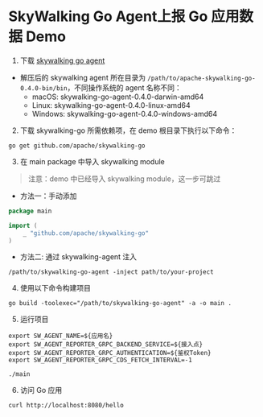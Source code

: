 # SkyWalking Go Agent上报 Go 应用数据 Demo

1. 下载 [skywalking go agent](https://www.apache.org/dyn/closer.cgi/skywalking/go/0.4.0/apache-skywalking-go-0.4.0-bin.tgz)
* 解压后的 skywalking agent 所在目录为 `/path/to/apache-skywalking-go-0.4.0-bin/bin`，不同操作系统的 agent 名称不同：
  * macOS: skywalking-go-agent-0.4.0-darwin-amd64
  * Linux: skywalking-go-agent-0.4.0-linux-amd64
  * Windows: skywalking-go-agent-0.4.0-windows-amd64

2. 下载 skywalking-go 所需依赖项，在 demo 根目录下执行以下命令：
```
go get github.com/apache/skywalking-go
```

3. 在 main package 中导入 skywalking module
> 注意：demo 中已经导入 skywalking module，这一步可跳过

* 方法一：手动添加
```go
package main

import (
	_ "github.com/apache/skywalking-go"
)
```

* 方法二: 通过 skywalking-agent 注入
```
/path/to/skywalking-go-agent -inject path/to/your-project
```
  

4. 使用以下命令构建项目
```
go build -toolexec="/path/to/skywalking-go-agent" -a -o main .
```

5. 运行项目
```
export SW_AGENT_NAME=${应用名}
export SW_AGENT_REPORTER_GRPC_BACKEND_SERVICE=${接入点}
export SW_AGENT_REPORTER_GRPC_AUTHENTICATION=${鉴权Token}
export SW_AGENT_REPORTER_GRPC_CDS_FETCH_INTERVAL=-1

./main
```

6. 访问 Go 应用
```
curl http://localhost:8080/hello
```
